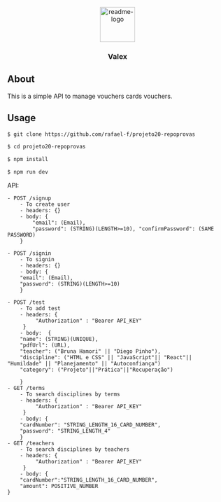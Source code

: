 <p align="center">
  <a href="https://github.com/rafael-f/projeto18-valex">
    <img src="./readme.png" alt="readme-logo" width="80" height="80">
  </a>

  <h3 align="center">
    Valex
  </h3>
</p>

## About 
This is a simple API to manage vouchers cards vouchers.

## Usage

```bash
$ git clone https://github.com/rafael-f/projeto20-repoprovas

$ cd projeto20-repoprovas

$ npm install

$ npm run dev
```

API:

```
- POST /signup
    - To create user
    - headers: {}
    - body: {
        "email": (Email),
        "password": (STRING)(LENGTH>=10), "confirmPassword": (SAME PASSWORD)
    }

- POST /signin
    - To signin
    - headers: {}
    - body: {
    "email": (Email),
    "password": (STRING)(LENGTH>=10)
    }

- POST /test
    - To add test
    - headers: { 
         "Authorization" : "Bearer API_KEY"
     }
    - body:  {
    "name": (STRING)(UNIQUE),
    "pdfUrl": (URL),
    "teacher": ("Bruna Hamori" || "Diego Pinho"),
    "discipline": ("HTML e CSS" || "JavaScript"|| "React"||  "Humildade" || "Planejamento" || "Autoconfiança")
    "category": ("Projeto"||"Prática"||"Recuperação")
    
    }
- GET /terms
    - To search disciplines by terms
    - headers: { 
         "Authorization" : "Bearer API_KEY"
     }
    - body: {
    "cardNumber": "STRING_LENGTH_16_CARD_NUMBER",
    "password": "STRING_LENGTH_4"
    }
- GET /teachers
    - To search disciplines by teachers
    - headers: { 
         "Authorization" : "Bearer API_KEY"
     }
    - body: {
    "cardNumber":"STRING_LENGTH_16_CARD_NUMBER",
    "amount": POSITIVE_NUMBER
}
```
